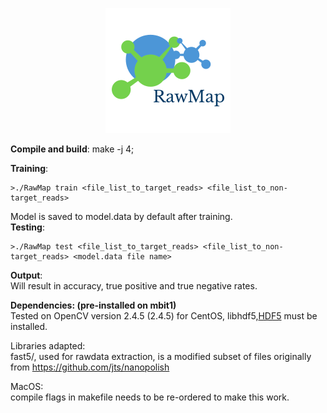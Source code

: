 <p align="center"> 
<img src="logo.png">
</p>


**Compile and build**:
make -j 4;

**Training**:
``````
>./RawMap train <file_list_to_target_reads> <file_list_to_non-target_reads>
```````
Model is saved to model.data by default after training.  
**Testing**:
```````
>./RawMap test <file_list_to_target_reads> <file_list_to_non-target_reads> <model.data file name>
```````

**Output**:  
Will result in accuracy, true positive and true negative rates.

**Dependencies: (pre-installed on mbit1)**  
Tested on OpenCV version 2.4.5 (2.4.5) for CentOS, 
libhdf5,[HDF5](https://www.hdfgroup.org/downloads/hdf5/) must be installed. 


Libraries adapted:  
fast5/, used for rawdata extraction, is a modified subset of  files originally from https://github.com/jts/nanopolish


MacOS:  
compile flags in makefile needs to be re-ordered to make this work.
